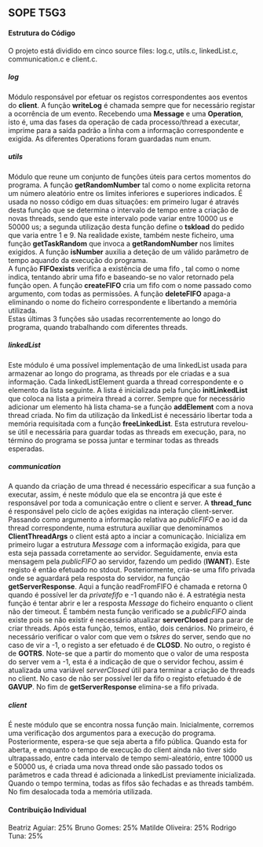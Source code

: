 ## SOPE T5G3

#### Estrutura do Código


O projeto está dividido em cinco source files: log.c, utils.c, linkedList.c, communication.c e client.c.

##### log

Módulo responsável por efetuar os registos correspondentes aos eventos do __client__.
A função **writeLog** é chamada sempre que for necessário registar a ocorrência de um evento. Recebendo uma **Message** e uma **Operation**, isto é, uma das fases da operação de cada processo/thread a executar, imprime para a saída padrão a linha com a informação correspondente e exigida. As diferentes Operations foram guardadas num enum.

##### utils

Módulo que reune um conjunto de funções úteis para certos momentos do programa.
A função **getRandomNumber** tal como o nome explicita retorna um número aleatório entre os limites inferiores e superiores indicados.  É usada no nosso código em duas situações: em primeiro lugar é através desta função que se determina o intervalo de tempo entre a criação de novas threads, sendo que este intervalo pode variar entre 10000 us e 50000 us; a segunda utilização desta função define o **tskload** do pedido que varia entre 1 e 9. Na realidade existe, também neste ficheiro, uma função **getTaskRandom** que invoca a **getRandomNumber** nos limites exigidos. 
 A função **isNumber** auxilia a deteção de um válido parâmetro de tempo aquando da execução do programa.  
A função **FIFOexists** verifica a existência de uma fifo , tal como o nome indica, tentando abrir uma fifo e baseando-se no valor retornado pela função open. 
A função **createFIFO** cria um fifo com o nome passado como argumento, com todas as permissões. 
A função **deleteFIFO** apaga-a eliminando o nome do ficheiro correspondente e libertando a memória utilizada.  
Estas últimas 3 funções são usadas recorrentemente ao longo do programa, quando trabalhando com diferentes threads.

##### linkedList

Este módulo é uma possível implementação de uma linkedList usada para armazenar ao longo do programa, as threads por ele criadas e a sua informação.
Cada linkedListElement guarda a thread correspondente e o elemento da lista seguinte. 
A lista é inicializada pela função **initLinkedList** que coloca na lista a primeira thread a correr. Sempre que for necessário adicionar um elemento hà lista chama-se a função **addElement** com a nova thread criada. No fim da utilização da linkedList é necessário libertar toda a memória requisitada com a função **freeLinkedList**. Esta estrutura revelou-se útil e necessária para guardar todas as threads em execução, para, no término do programa se possa juntar e terminar todas as threads esperadas. 

##### communication

A quando da criação de uma thread é necessário especificar a sua função a executar, assim, é neste módulo que ela se encontra já que este é responsável por toda a comunicação entre o client e server.
A **thread_func** é responsável pelo ciclo de ações exigidas na interação client-server. Passando como argumento a informação relativa ao _publicFIFO_ e ao id da thread correspondente, numa estrutura auxiliar que denominamos **ClientThreadArgs** o client está apto a inciar a comunicação. 
Inicializa em primeiro lugar a estrutura _Message_ com a informação exigida, para que esta seja passada corretamente ao servidor. Seguidamente, envia esta mensagem pela _publicFIFO_ ao servidor, fazendo um pedido (**IWANT**). Este registo é então efetuado no stdout. Posteriormente, cria-se uma fifo privada onde se aguardará pela resposta do servidor, na função **getServerResponse**. 
Aqui a função readFromFIFO é chamada e retorna 0 quando é possível ler da _privatefifo_ e -1 quando não é. A estratégia nesta função é tentar abrir e ler a resposta _Message_ do ficheiro enquanto o client não der timeout. É também nesta função verificado se a _publicFIFO_ ainda existe pois se não existir é necessário atualizar **serverClosed** para parar de criar threads. Após esta função, temos, então, dois cenários. No primeiro, é necessário verificar o valor com que vem o _tskres_ do server, sendo que no caso de vir a -1, o registo a ser efetuado é de **CLOSD**. No outro, o registo é de **GOTRS**. Note-se que a partir do momento que o valor de uma resposta do server vem a -1, esta é a indicação de que o servidor fechou, assim é atualizada uma variável _serverClosed_ útil para terminar a criação de threads no client. No caso de não ser possível ler da fifo o registo efetuado é de **GAVUP**. No fim de **getServerResponse** elimina-se a fifo privada.

##### client

É neste módulo que se encontra nossa função main. Inicialmente, corremos uma verificação dos argumentos para a execução do programa. Posteriormente, espera-se que seja aberta a fifo pública. Quando esta for aberta, e enquanto o tempo de execução do client ainda não tiver sido ultrapassado, entre cada intervalo de tempo semi-aleatório, entre 10000 us e 50000 us, é criada uma nova thread onde são passado todos os parâmetros e cada thread é adicionada a linkedList previamente inicializada. Quando o tempo termina, todas as fifos são fechadas e as threads também. No fim desalocada toda a memória utilizada. 


#### Contribuição Individual

Beatriz Aguiar: 25%
Bruno Gomes: 25%
Matilde Oliveira: 25%
Rodrigo Tuna: 25%
